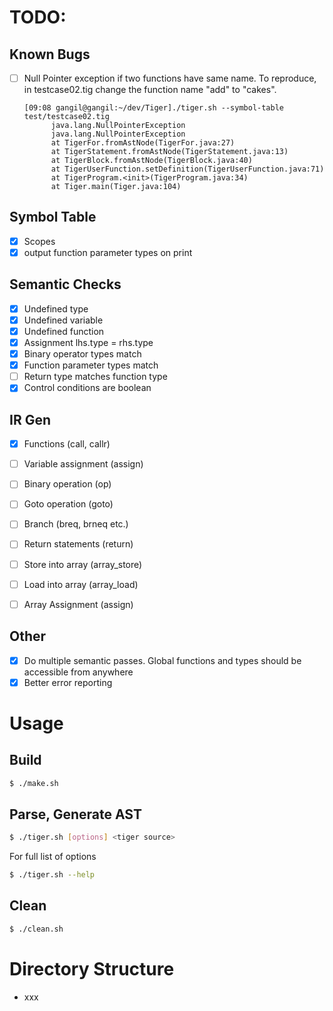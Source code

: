 # TODO:

## Known Bugs

- [ ] Null Pointer exception if two functions have same name. To reproduce, in testcase02.tig change the function name "add" to "cakes".


  ```
  [09:08 gangil@gangil:~/dev/Tiger]./tiger.sh --symbol-table test/testcase02.tig 
        java.lang.NullPointerException
        java.lang.NullPointerException
        at TigerFor.fromAstNode(TigerFor.java:27)
        at TigerStatement.fromAstNode(TigerStatement.java:13)
        at TigerBlock.fromAstNode(TigerBlock.java:40)
        at TigerUserFunction.setDefinition(TigerUserFunction.java:71)
        at TigerProgram.<init>(TigerProgram.java:34)
        at Tiger.main(Tiger.java:104)
   ```

## Symbol Table

- [x] Scopes
- [x] output function parameter types on print

## Semantic Checks

- [x] Undefined type
- [x] Undefined variable
- [x] Undefined function
- [x] Assignment lhs.type = rhs.type
- [x] Binary operator types match
- [x] Function parameter types match
- [ ] Return type matches function type
- [x] Control conditions are boolean

## IR Gen

- [x] Functions (call, callr)
- [ ] Variable assignment (assign)
- [ ] Binary operation (op)
- [ ] Goto operation (goto) 
- [ ] Branch (breq, brneq etc.)
- [ ] Return statements (return)
- [ ] Store into array (array_store)
- [ ] Load into array (array_load)
- [ ] Array Assignment (assign)


## Other

- [x] Do multiple semantic passes. Global functions and types should be accessible from anywhere
- [x] Better error reporting

# Usage

## Build

```sh
$ ./make.sh
```

## Parse, Generate AST

```sh
$ ./tiger.sh [options] <tiger source>
```

For full list of options
```sh
$ ./tiger.sh --help
```

## Clean

```sh
$ ./clean.sh
```

# Directory Structure

- xxx
